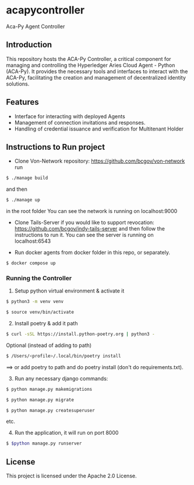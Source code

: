 # acapycontroller
Aca-Py Agent Controller 

## Introduction
This repository hosts the ACA-Py Controller, a critical component for managing and controlling the Hyperledger Aries Cloud Agent - Python (ACA-Py). It provides the necessary tools and interfaces to interact with the ACA-Py, facilitating the creation and management of decentralized identity solutions.

## Features
- Interface for interacting with deployed Agents 
- Management of connection invitations and responses.
- Handling of credential issuance and verification for Multitenant Holder

## Instructions to Run project 

- Clone Von-Network repository: https://github.com/bcgov/von-network
run 
```bash
$ ./manage build
``` 
and then 
```bash
$ ./manage up
``` 
in the root folder 
You can see the network is running on localhost:9000

- Clone Tails-Server if you would like to support revocation: https://github.com/bcgov/indy-tails-server and then follow the instructions to run it. You can see the server is running on localhost:6543

- Run docker agents from docker folder in this repo, or separately. 
```bash 
$ docker compose up 
``` 
### Running the Controller

1. Setup python virtual environment & activate it
```bash 
$ python3 -m venv venv
```
```bash
$ source venv/bin/activate
``` 
2. Install poetry & add it path
```bash
$ curl -sSL https://install.python-poetry.org | python3 -
```
Optional (instead of adding to path)
```bash
$ /Users/<profile>/.local/bin/poetry install
``` 
==> or add poetry to path and do poetry install (don't do requirements.txt).

3. Run any necessary django commands: 

```bash 
$ python manage.py makemigrations
```

```bash 
$ python manage.py migrate
```

```bash 
$ python manage.py createsuperuser
```

etc. 


4. Run the application, it will run on port 8000
```bash 
$ $python manage.py runserver
```

## License
This project is licensed under the Apache 2.0 License.